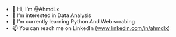 - 👋 Hi, I’m @AhmdLx
- 👀 I’m interested in Data Analysis 
- 🌱 I’m currently learning Python And Web scrabing
- 📫 You can reach me on LinkedIn (www.linkedin.com/in/ahmdlx)


